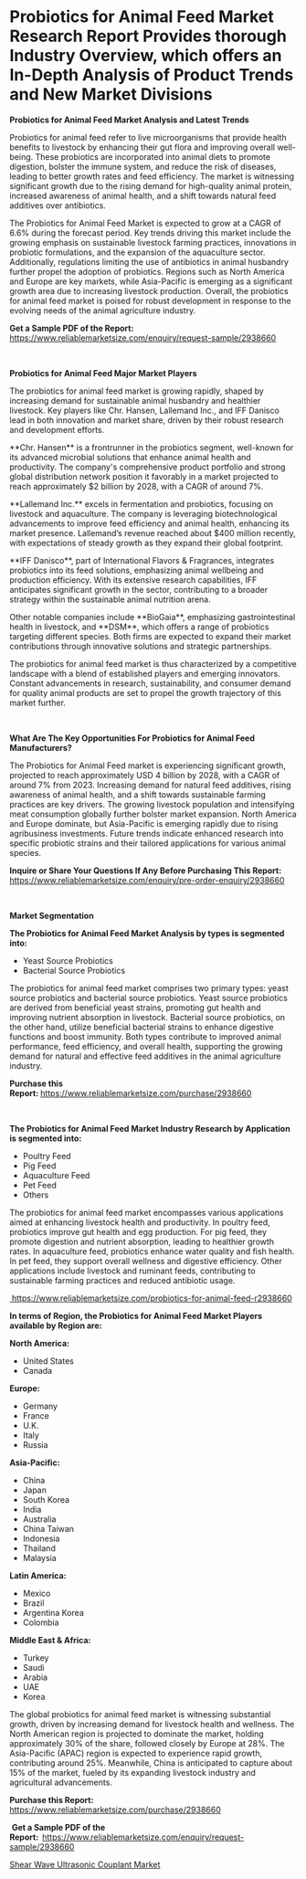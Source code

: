 <p><h1>Probiotics for Animal Feed Market Research Report Provides thorough Industry Overview, which offers an In-Depth Analysis of Product Trends and New Market Divisions</h1></p><p><strong>Probiotics for Animal Feed Market Analysis and Latest Trends</strong></p>
<p><p>Probiotics for animal feed refer to live microorganisms that provide health benefits to livestock by enhancing their gut flora and improving overall well-being. These probiotics are incorporated into animal diets to promote digestion, bolster the immune system, and reduce the risk of diseases, leading to better growth rates and feed efficiency. The market is witnessing significant growth due to the rising demand for high-quality animal protein, increased awareness of animal health, and a shift towards natural feed additives over antibiotics.</p><p>The Probiotics for Animal Feed Market is expected to grow at a CAGR of 6.6% during the forecast period. Key trends driving this market include the growing emphasis on sustainable livestock farming practices, innovations in probiotic formulations, and the expansion of the aquaculture sector. Additionally, regulations limiting the use of antibiotics in animal husbandry further propel the adoption of probiotics. Regions such as North America and Europe are key markets, while Asia-Pacific is emerging as a significant growth area due to increasing livestock production. Overall, the probiotics for animal feed market is poised for robust development in response to the evolving needs of the animal agriculture industry.</p></p>
<p><strong>Get a Sample PDF of the Report:&nbsp;</strong> <a href="https://www.reliablemarketsize.com/enquiry/request-sample/2938660?utm_campaign=1197&utm_medium=2&utm_source=Github&utm_content=ia&utm_term=15032025&utm_id=probiotics-for-animal-feed">https://www.reliablemarketsize.com/enquiry/request-sample/2938660</a></p>
<p>&nbsp;</p>
<p><strong>Probiotics for Animal Feed Major Market Players</strong></p>
<p><p>The probiotics for animal feed market is growing rapidly, shaped by increasing demand for sustainable animal husbandry and healthier livestock. Key players like Chr. Hansen, Lallemand Inc., and IFF Danisco lead in both innovation and market share, driven by their robust research and development efforts.</p><p>**Chr. Hansen** is a frontrunner in the probiotics segment, well-known for its advanced microbial solutions that enhance animal health and productivity. The company's comprehensive product portfolio and strong global distribution network position it favorably in a market projected to reach approximately $2 billion by 2028, with a CAGR of around 7%.</p><p>**Lallemand Inc.** excels in fermentation and probiotics, focusing on livestock and aquaculture. The company is leveraging biotechnological advancements to improve feed efficiency and animal health, enhancing its market presence. Lallemand’s revenue reached about $400 million recently, with expectations of steady growth as they expand their global footprint.</p><p>**IFF Danisco**, part of International Flavors & Fragrances, integrates probiotics into its feed solutions, emphasizing animal wellbeing and production efficiency. With its extensive research capabilities, IFF anticipates significant growth in the sector, contributing to a broader strategy within the sustainable animal nutrition arena.</p><p>Other notable companies include **BioGaia**, emphasizing gastrointestinal health in livestock, and **DSM**, which offers a range of probiotics targeting different species. Both firms are expected to expand their market contributions through innovative solutions and strategic partnerships.</p><p>The probiotics for animal feed market is thus characterized by a competitive landscape with a blend of established players and emerging innovators. Constant advancements in research, sustainability, and consumer demand for quality animal products are set to propel the growth trajectory of this market further.</p></p>
<p>&nbsp;</p>
<p><strong>What Are The Key Opportunities For Probiotics for Animal Feed Manufacturers?</strong></p>
<p><p>The Probiotics for Animal Feed market is experiencing significant growth, projected to reach approximately USD 4 billion by 2028, with a CAGR of around 7% from 2023. Increasing demand for natural feed additives, rising awareness of animal health, and a shift towards sustainable farming practices are key drivers. The growing livestock population and intensifying meat consumption globally further bolster market expansion. North America and Europe dominate, but Asia-Pacific is emerging rapidly due to rising agribusiness investments. Future trends indicate enhanced research into specific probiotic strains and their tailored applications for various animal species.</p></p>
<p><strong>Inquire or Share Your Questions If Any Before Purchasing This Report:</strong> <a href="https://www.reliablemarketsize.com/enquiry/pre-order-enquiry/2938660?utm_campaign=1197&utm_medium=2&utm_source=Github&utm_content=ia&utm_term=15032025&utm_id=probiotics-for-animal-feed">https://www.reliablemarketsize.com/enquiry/pre-order-enquiry/2938660</a></p>
<p>&nbsp;</p>
<p><strong>Market Segmentation</strong></p>
<p><strong>The Probiotics for Animal Feed Market Analysis by types is segmented into:</strong></p>
<p><ul><li>Yeast Source Probiotics</li><li>Bacterial Source Probiotics</li></ul></p>
<p><p>The probiotics for animal feed market comprises two primary types: yeast source probiotics and bacterial source probiotics. Yeast source probiotics are derived from beneficial yeast strains, promoting gut health and improving nutrient absorption in livestock. Bacterial source probiotics, on the other hand, utilize beneficial bacterial strains to enhance digestive functions and boost immunity. Both types contribute to improved animal performance, feed efficiency, and overall health, supporting the growing demand for natural and effective feed additives in the animal agriculture industry.</p></p>
<p><strong>Purchase this Report:&nbsp;</strong><a href="https://www.reliablemarketsize.com/purchase/2938660?utm_campaign=1197&utm_medium=2&utm_source=Github&utm_content=ia&utm_term=15032025&utm_id=probiotics-for-animal-feed">https://www.reliablemarketsize.com/purchase/2938660</a></p>
<p>&nbsp;</p>
<p><strong>The Probiotics for Animal Feed Market Industry Research by Application is segmented into:</strong></p>
<p><ul><li>Poultry Feed</li><li>Pig Feed</li><li>Aquaculture Feed</li><li>Pet Feed</li><li>Others</li></ul></p>
<p><p>The probiotics for animal feed market encompasses various applications aimed at enhancing livestock health and productivity. In poultry feed, probiotics improve gut health and egg production. For pig feed, they promote digestion and nutrient absorption, leading to healthier growth rates. In aquaculture feed, probiotics enhance water quality and fish health. In pet feed, they support overall wellness and digestive efficiency. Other applications include livestock and ruminant feeds, contributing to sustainable farming practices and reduced antibiotic usage.</p></p>
<p><a href="https://www.reliablemarketsize.com/probiotics-for-animal-feed-r2938660?utm_campaign=1197&utm_medium=2&utm_source=Github&utm_content=ia&utm_term=15032025&utm_id=probiotics-for-animal-feed">&nbsp;https://www.reliablemarketsize.com/probiotics-for-animal-feed-r2938660</a></p>
<p><strong>In terms of Region, the Probiotics for Animal Feed Market Players available by Region are:</strong></p>
<p>
    <p> <strong> North America: </strong>
        <ul>
            <li>United States</li>
            <li>Canada</li>
        </ul>
        </p> 
    <p> <strong> Europe: </strong>
        <ul>
            <li>Germany</li>
            <li>France</li>
            <li>U.K.</li>
            <li>Italy</li>
            <li>Russia</li>
        </ul>
        </p> 
    <p> <strong> Asia-Pacific: </strong>
        <ul>
            <li>China</li>
            <li>Japan</li>
            <li>South Korea</li>
            <li>India</li>
            <li>Australia</li>
            <li>China Taiwan</li>
            <li>Indonesia</li>
            <li>Thailand</li>
            <li>Malaysia</li>
        </ul>
        </p> 
    <p> <strong> Latin America: </strong>
        <ul>
            <li>Mexico</li>
            <li>Brazil</li>
            <li>Argentina Korea</li>
            <li>Colombia</li>
        </ul>
        </p> 
    <p> <strong> Middle East & Africa: </strong>
        <ul>
            <li>Turkey</li>
            <li>Saudi</li>
            <li>Arabia</li>
            <li>UAE</li>
            <li>Korea</li>
        </ul>
    </p>
    </p>
<p><p>The global probiotics for animal feed market is witnessing substantial growth, driven by increasing demand for livestock health and wellness. The North American region is projected to dominate the market, holding approximately 30% of the share, followed closely by Europe at 28%. The Asia-Pacific (APAC) region is expected to experience rapid growth, contributing around 25%. Meanwhile, China is anticipated to capture about 15% of the market, fueled by its expanding livestock industry and agricultural advancements.</p></p>
<p><strong>Purchase this Report: </strong><a href="https://www.reliablemarketsize.com/purchase/2938660?utm_campaign=1197&utm_medium=2&utm_source=Github&utm_content=ia&utm_term=15032025&utm_id=probiotics-for-animal-feed">https://www.reliablemarketsize.com/purchase/2938660</a></p>
<p>&nbsp;<strong>Get a Sample PDF of the Report:&nbsp;&nbsp;</strong><a href="https://www.reliablemarketsize.com/enquiry/request-sample/2938660?utm_campaign=1197&utm_medium=2&utm_source=Github&utm_content=ia&utm_term=15032025&utm_id=probiotics-for-animal-feed">https://www.reliablemarketsize.com/enquiry/request-sample/2938660</a></p>
<p><strong></strong></p>
<p><p><a href="https://github.com/prosalinda88/Market-Research-Report-List-7/blob/main/shear-wave-ultrasonic-couplant-market.md?utm_campaign=1197&utm_medium=2&utm_source=Github&utm_content=ia&utm_term=15032025&utm_id=probiotics-for-animal-feed">Shear Wave Ultrasonic Couplant Market</a></p></p>